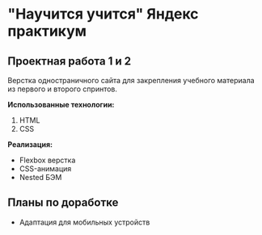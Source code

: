 # "Научится учится" Яндекс практикум

## Проектная работа 1 и 2

Верстка одностраничного сайта для закрепления учебного материала из первого и второго спринтов.

**Использованные технологии:**
1. HTML
2. CSS

**Реализация:**
* Flexbox верстка
* CSS-анимация
* Nested БЭМ

## Планы по доработке

* Адаптация для мобильных устройств
